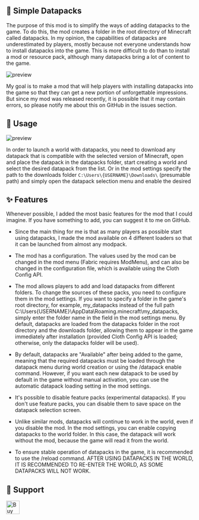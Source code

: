 ## 📂 Simple Datapacks

The purpose of this mod is to simplify the ways of adding datapacks to the game. To do this, the mod creates a folder in the root directory of Minecraft called datapacks. In my opinion, the capabilities of datapacks are underestimated by players, mostly because not everyone understands how to install datapacks into the game. This is more difficult to do than to install a mod or resource pack, although many datapacks bring a lot of content to the game.

![preview](https://cdn.modrinth.com/data/cached_images/aac4947bab69e5d28ce8e91126425c668ad098b3_0.webp)

My goal is to make a mod that will help players with installing datapacks into the game so that they can get a new portion of unforgettable impressions. But since my mod was released recently, it is possible that it may contain errors, so please notify me about this on GitHub in the issues section.

## 💼 Usage
![preview](https://cdn.modrinth.com/data/cached_images/0e2b1c3d030fd38a78d12ccfec36c91503e2e9e4_0.webp)

In order to launch a world with datapacks, you need to download any datapack that is compatible with the selected version of Minecraft, open and place the datapack in the datapacks folder, start creating a world and select the desired datapack from the list. Or in the mod settings specify the path to the downloads folder ```C:\Users\{USERNAME}\Downloads\``` (presumable path) and simply open the datapack selection menu and enable the desired

## ✨ Features
Whenever possible, I added the most basic features for the mod that I could imagine. If you have something to add, you can suggest it to me on GitHub.

* Since the main thing for me is that as many players as possible start using datapacks, I made the mod available on 4 different loaders so that it can be launched from almost any modpack.

* The mod has a configuration. The values ​​used by the mod can be changed in the mod menu (Fabric requires ModMenu), and can also be changed in the configuration file, which is available using the Cloth Config API.

* The mod allows players to add and load datapacks from different folders. To change the sources of these packs, you need to configure them in the mod settings. If you want to specify a folder in the game's root directory, for example, my_datapacks instead of the full path C:\Users\{USERNAME}\AppData\Roaming\.minecraft\my_datapacks, simply enter the folder name in the field in the mod settings menu. By default, datapacks are loaded from the datapacks folder in the root directory and the downloads folder, allowing them to appear in the game immediately after installation (provided Cloth Config API is loaded; otherwise, only the datapacks folder will be used).

* By default, datapacks are "Available" after being added to the game, meaning that the required datapacks must be loaded through the datapack menu during world creation or using the /datapack enable command. However, if you want each new datapack to be used by default in the game without manual activation, you can use the automatic datapack loading setting in the mod settings.

* It's possible to disable feature packs (experimental datapacks). If you don't use feature packs, you can disable them to save space on the datapack selection screen.

* Unlike similar mods, datapacks will continue to work in the world, even if you disable the mod. In the mod settings, you can enable copying datapacks to the world folder. In this case, the datapack will work without the mod, because the game will read it from the world.

* To ensure stable operation of datapacks in the game, it is recommended to use the /reload command. AFTER USING DATAPACKS IN THE WORLD, IT IS RECOMMENDED TO RE-ENTER THE WORLD, AS SOME DATAPACKS WILL NOT WORK.

## 🤝 Support
<a href='https://ko-fi.com/X8X71FI3YO' target='_blank'><img height='36' style='border:0px;height:36px;' src='https://i.postimg.cc/SQ5ZLKg5/support-me-on-kofi-beige.png' border='0' alt='Buy Me a Coffee at ko-fi.com' /></a>
